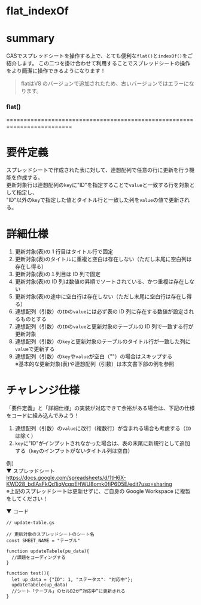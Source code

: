 # flat_indexOf

# summary

GASでスプレッドシートを操作する上で、とても便利な`flat()`と`indexOf()`をご紹介します。
この二つを掛け合わせて利用することでスプレッドシートの操作をより簡潔に操作できるようになります！

> flatはV8 のバージョンで追加されたため、古いバージョンではエラーになります。

### flat()



=========================================================================

# 要件定義

スプレッドシートで作成された表に対して、連想配列で任意の行に更新を行う機能を作成する。  
更新対象行は連想配列の`key`に"ID"を指定することで`value`と一致する行を対象として指定し、  
"ID"以外の`key`で指定した値とタイトル行と一致した列を`value`の値で更新される。  

# 詳細仕様

1. 更新対象(表)の 1 行目はタイトル行で固定
1. 更新対象(表)のタイトルに重複と空白は存在しない（ただし末尾に空白列は存在し得る）
1. 更新対象(表)の１列目は ID 列で固定
1. 更新対象(表)の ID 列は数値の昇順でソートされている、かつ重複は存在しない
1. 更新対象(表)の途中に空白行は存在しない（ただし末尾に空白行は存在し得る）
1. 連想配列（引数）の`ID`の`value`には必ず表の ID 列に存在する数値が設定されるものとする
1. 連想配列（引数）の`ID`の`value`と更新対象のテーブルの ID 列で一致する行が更新対象
1. 連想配列（引数）の`key`と更新対象のテーブルのタイトル行が一致した列に`value`で更新する
1. 連想配列（引数）の`key`や`value`が空白（""）の場合はスキップする  
   ※基本的な更新対象(表)や連想配列（引数）は本文書下部の例を参照

# チャレンジ仕様

「要件定義」と「詳細仕様」の実装が対応できて余裕がある場合は、下記の仕様をコードに組み込んでみよう！  

1. 連想配列（引数）の`value`に改行（複数行）が含まれる場合も考慮する（`ID`は除く）
1. `key`に"ID"がインプットされなかった場合は、表の末尾に新規行として追加する（`key`のインプットがないタイトル列は空白）

例）  
▼ スプレッドシート  
https://docs.google.com/spreadsheets/d/1tH6X-KWD28_bdlAsFkQd1iqVcgpEHWU8omk0fjP6D5E/edit?usp=sharing  
※上記のスプレッドシートは更新せずに、ご自身の Google Workspace に複製をしてください！

▼ コード

```
// update-table.gs

// 更新対象のスプレッドシートのシート名
const SHEET_NAME = "テーブル"

function updateTabele(pu_data){
  //課題をコーディングする
}

function test(){
  let up_data = {"ID": 1, "ステータス": "対応中"};
  updateTabele(up_data)
  //シート「テーブル」のセルB2が”対応中”に更新される
}
```
